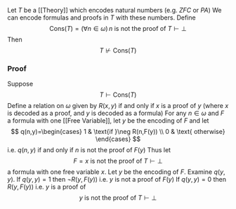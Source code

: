 Let $T$ be a [[Theory]] which encodes natural numbers (e.g. $ZFC$ or $PA$)
We can encode formulas and proofs in $T$ with these numbers.
Define 
$$
\mathrm{Cons}(T) = (\forall n\in \omega)\, n \text{ is not the proof of } T\vdash \bot
$$
Then 
$$
T\not\vdash \mathrm{Cons}(T)
$$
### Proof
Suppose
$$
T\vdash \mathrm{Cons}(T)
$$
Define a relation on $\omega$ given by $R(x,y)$ if and only if $x$ is a proof of $y$
(where $x$ is decoded as a proof, and $y$ is decoded as a formula)
For any $n\in \omega$ and $F$ a formula with one [[Free Variable]], 
let $y$ be the encoding of $F$ and let
$$
q(n,y)=\begin{cases}
1  & \text{if }\neg R(n,F(y)) \\
0 & \text{ otherwise}
\end{cases}
$$
i.e. $q(n,y)$ if and only if $n$ is not the proof of $F(y)$ 
Thus let 
$$
F = x\text{ is not the proof of }T\vdash\bot
$$
a formula with one free variable $x$.
Let $y$ be the encoding of $F$.
Examine $q(y,y)$.
If $q(y,y)=1$ then $\neg R(y,F(y))$ i.e. $y$ is not a proof of $F(y)$ 
If $q(y,y)=0$ then $R(y,F(y))$ i.e. $y$ is a proof of
$$
y \text{ is not the proof of }T\vdash \bot
$$

 